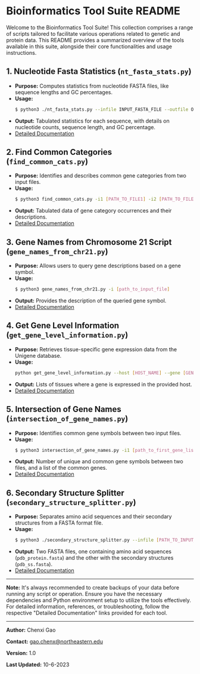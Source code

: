 # Bioinformatics Tool Suite README

Welcome to the Bioinformatics Tool Suite! This collection comprises a range of scripts tailored to facilitate various operations related to genetic and protein data. This README provides a summarized overview of the tools available in this suite, alongside their core functionalities and usage instructions.

## 1. **Nucleotide Fasta Statistics** (`nt_fasta_stats.py`)
- **Purpose:** Computes statistics from nucleotide FASTA files, like sequence lengths and GC percentages.
- **Usage:** 
  ```bash
  $ python3 ./nt_fasta_stats.py --infile INPUT_FASTA_FILE --outfile OUTPUT_STATS_FILE
  ```
- **Output:** Tabulated statistics for each sequence, with details on nucleotide counts, sequence length, and GC percentage.
- [Detailed Documentation](#(https://github.com/chenxi-gao/workSample/tree/main/python_scripts/fasta_stats))

## 2. **Find Common Categories** (`find_common_cats.py`)
- **Purpose:** Identifies and describes common gene categories from two input files.
- **Usage:**
  ```bash
  $ python3 find_common_cats.py -i1 [PATH_TO_FILE1] -i2 [PATH_TO_FILE2]
  ```
- **Output:** Tabulated data of gene category occurrences and their descriptions.
- [Detailed Documentation](#Find-Common-Categories)

## 3. **Gene Names from Chromosome 21 Script** (`gene_names_from_chr21.py`)
- **Purpose:** Allows users to query gene descriptions based on a gene symbol.
- **Usage:** 
  ```bash
  $ python3 gene_names_from_chr21.py -i [path_to_input_file]
  ```
- **Output:** Provides the description of the queried gene symbol.
- [Detailed Documentation](#Gene-Names-from-Chromosome-21-Script)

## 4. **Get Gene Level Information** (`get_gene_level_information.py`)
- **Purpose:** Retrieves tissue-specific gene expression data from the Unigene database.
- **Usage:**
  ```bash
  python get_gene_level_information.py --host [HOST_NAME] --gene [GENE_NAME]
  ```
- **Output:** Lists of tissues where a gene is expressed in the provided host.
- [Detailed Documentation](#README-for-`get_gene_level_information.py`)

## 5. **Intersection of Gene Names** (`intersection_of_gene_names.py`)
- **Purpose:** Identifies common gene symbols between two input files.
- **Usage:**
  ```bash
  $ python3 intersection_of_gene_names.py -i1 [path_to_first_gene_list] -i2 [path_to_second_gene_list]
  ```
- **Output:** Number of unique and common gene symbols between two files, and a list of the common genes.
- [Detailed Documentation](#Intersection-of-Gene-Names)

## 6. **Secondary Structure Splitter** (`secondary_structure_splitter.py`)
- **Purpose:** Separates amino acid sequences and their secondary structures from a FASTA format file.
- **Usage:** 
  ```bash
  $ python3 ./secondary_structure_splitter.py --infile [PATH_TO_INPUT_FILE]
  ```
- **Output:** Two FASTA files, one containing amino acid sequences (`pdb_protein.fasta`) and the other with the secondary structures (`pdb_ss.fasta`).
- [Detailed Documentation](#Secondary-Structure-Splitter)

---

**Note:** It's always recommended to create backups of your data before running any script or operation. Ensure you have the necessary dependencies and Python environment setup to utilize the tools effectively. For detailed information, references, or troubleshooting, follow the respective "Detailed Documentation" links provided for each tool.

---

**Author:** Chenxi Gao

**Contact:** gao.chenx@northeastern.edu

**Version:** 1.0

**Last Updated:** 10-6-2023

